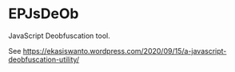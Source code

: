 # EPJsDeOb
JavaScript Deobfuscation tool. 

See https://ekasiswanto.wordpress.com/2020/09/15/a-javascript-deobfuscation-utility/
